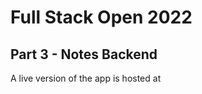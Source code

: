 # Full Stack Open 2022

## Part 3 - Notes Backend

A live version of the app is hosted at [](https://<app>.herokuapp.com/)

